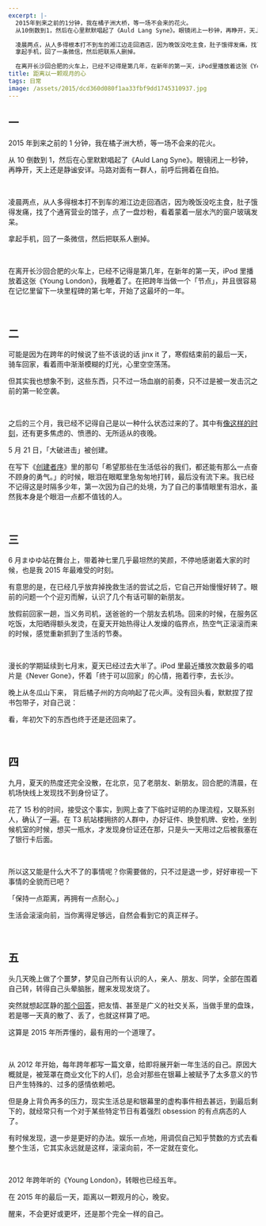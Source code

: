 ```yaml
---
excerpt: |-
  2015年到来之前的1分钟，我在橘子洲大桥，等一场不会来的花火。  
  从10倒数到1，然后在心里默默唱起了《Auld Lang Syne》。眼镜闭上一秒钟，再睁开，天上还是静谧安详。马路对面有一群人，前呼后拥着在自拍。

  凌晨两点，从人多得根本打不到车的湘江边走回酒店，因为晚饭没吃主食，肚子饿得发痛，找了个通宵营业的馆子，点了一盘炒粉，看着蒙着一层水汽的窗户玻璃发呆。<br> 
  拿起手机，回了一条微信，然后把联系人删掉。

  在离开长沙回合肥的火车上，已经不记得是第几年，在新年的第一天，iPod里播放着这张《Young London》，我睡着了。在把跨年当做一个「节点」，并且很容易在记忆里留下一块里程碑的第七年，开始了这最坏的一年。
title: 距离以一颗观月的心
tags: 日常
image: /assets/2015/dcd360d080f1aa33fbf9dd1745310937.jpg
---
```


## 一

2015 年到来之前的 1 分钟，我在橘子洲大桥，等一场不会来的花火。

从 10 倒数到 1，然后在心里默默唱起了《Auld Lang Syne》。眼镜闭上一秒钟，再睁开，天上还是静谧安详。马路对面有一群人，前呼后拥着在自拍。

<br>

凌晨两点，从人多得根本打不到车的湘江边走回酒店，因为晚饭没吃主食，肚子饿得发痛，找了个通宵营业的馆子，点了一盘炒粉，看着蒙着一层水汽的窗户玻璃发呆。

拿起手机，回了一条微信，然后把联系人删掉。

<br>

在离开长沙回合肥的火车上，已经不记得是第几年，在新年的第一天，iPod 里播放着这张《Young London》，我睡着了。在把跨年当做一个「节点」，并且很容易在记忆里留下一块里程碑的第七年，开始了这最坏的一年。

<br>

## 二

可能是因为在跨年的时候说了些不该说的话 jinx it 了，寒假结束前的最后一天，骑车回家，看着雨中渐渐模糊的灯光，心里空空荡荡。

但其实我也想象不到，这些东西，只不过一场血崩的前奏，只不过是被一发击沉之前的第一轮空袭。

<br>

之后的三个月，我已经不记得自己是以一种什么状态过来的了。其中有[像这样的时刻](https://zhuanlan.zhihu.com/66666/20078037)，还有更多焦虑的、愤懑的、无所适从的夜晚。

5 月 21 日，「大破进击」被创建。

在写下《[创建者序](https://zhuanlan.zhihu.com/66666/20039347)》里的那句「希望那些在生活低谷的我们，都还能有那么一点奋不顾身的勇气。」的时候，眼泪在眼眶里急匆匆地打转，最后没有流下来。我已经不记得这是时隔多少年，第一次因为自己的处境，为了自己的事情眼里有泪水，虽然我本身是个眼泪一点都不值钱的人。

<br>

## 三

6 月まゆゆ站在舞台上，带着神七里几乎最坦然的笑颜，不停地感谢着大家的时候，也是我 2015 年最难受的时刻。

有意思的是，在已经几乎放弃掉挽救生活的尝试之后，它自己开始慢慢好转了。眼前的问题一个个迎刃而解，认识了几个有话可聊的新朋友。

放假前回家一趟，当义务司机，送爸爸的一个朋友去机场。回来的时候，在服务区吃饭，太阳晒得额头发烫，在夏天开始热得让人发燥的临界点，热空气正滚滚而来的时候，感觉重新抓到了生活的节奏。

<br>

漫长的学期延续到七月末，夏天已经过去大半了。iPod 里最近播放次数最多的唱片是《Never Gone》，怀着「终于可以回家」的心情，拖着行李，去长沙。

晚上从冬瓜山下来， 背后橘子州的方向响起了花火声。没有回头看，默默捏了捏书包带子，对自己说：

看，年初欠下的东西也终于还是还回来了。

<br>

## 四

九月，夏天的热度还完全没散，在北京，见了老朋友、新朋友。回合肥的清晨，在机场快线上发现找不到身份证了。

花了 15 秒的时间，接受这个事实，到网上查了下临时证明的办理流程，又联系别人，确认了一遍。在 T3 航站楼拥挤的人群中，办好证件、换登机牌、安检，坐到候机室的时候，想买一瓶水，才发现身份证还在那，只是头一天用过之后被我塞在了银行卡后面。

<br>

所以这又能是什么大不了的事情呢？你需要做的，只不过是退一步，好好审视一下事情的全貌而已吧？

「保持一点距离，再拥有一点耐心。」

生活会滚滚向前，当你离得足够远，自然会看到它的真正样子。

<br>

## 五

头几天晚上做了个噩梦，梦见自己所有认识的人，亲人、朋友、同学，全部在围着自己转，转得自己头晕脑胀，醒来发现发烧了。

突然就想起匡静的[那个回答](https://www.zhihu.com/question/29129681/answer/43399822)，把友情、甚至是广义的社交关系，当做手里的盘珠，若是哪一天真的散了、丢了，也就这样算了吧。

这算是 2015 年所弄懂的，最有用的一个道理了。

<br>

从 2012 年开始，每年跨年都写一篇文章，给即将展开新一年生活的自己。原因大概就是，被笼罩在商业文化下的人们，总会对那些在银幕上被赋予了太多意义的节日产生特殊的、过多的感情依赖吧。

但是身上背负再多的压力，现实生活总是和银幕里的虚构事件相去甚远，到最后剩下的，就经常只有一个对于某些特定节日有着强烈 obsession 的有点病态的人了。

有时候发现，退一步是更好的办法。娱乐一点地，用调侃自己知乎赞数的方式去看整个生活，它其实永远就是这样，滚滚向前，不一定就在变化。

<br>

2012 年跨年听的《Young London》，转眼也已经五年。

在 2015 年的最后一天，距离以一颗观月的心，晚安。

醒来，不会更好或更坏，还是那个完全一样的自己。
